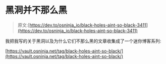 # 黑洞并不那么黑

> 原文:[https://dev.to/osninja_io/black-holes-aint-so-black-3411](https://dev.to/osninja_io/black-holes-aint-so-black-3411)

我把我写的关于黑洞以及为什么它们不那么黑的文章收集成了一个迷你博客系列:

[https://vault.osninja.net/tag/black-holes-aint-so-black/](https://vault.osninja.net/tag/black-holes-aint-so-black/)